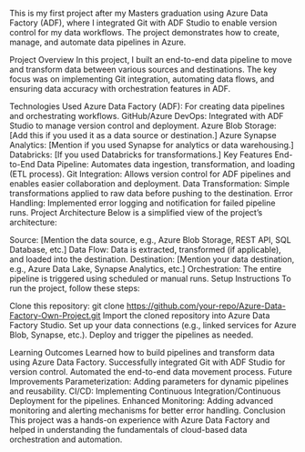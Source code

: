 This is my first project after my Masters graduation using Azure Data Factory (ADF), where I integrated Git with ADF Studio to enable version control for my data workflows. The project demonstrates how to create, manage, and automate data pipelines in Azure.

Project Overview
In this project, I built an end-to-end data pipeline to move and transform data between various sources and destinations. The key focus was on implementing Git integration, automating data flows, and ensuring data accuracy with orchestration features in ADF.

Technologies Used
Azure Data Factory (ADF): For creating data pipelines and orchestrating workflows.
GitHub/Azure DevOps: Integrated with ADF Studio to manage version control and deployment.
Azure Blob Storage: [Add this if you used it as a data source or destination.]
Azure Synapse Analytics: [Mention if you used Synapse for analytics or data warehousing.]
Databricks: [If you used Databricks for transformations.]
Key Features
End-to-End Data Pipeline: Automates data ingestion, transformation, and loading (ETL process).
Git Integration: Allows version control for ADF pipelines and enables easier collaboration and deployment.
Data Transformation: Simple transformations applied to raw data before pushing to the destination.
Error Handling: Implemented error logging and notification for failed pipeline runs.
Project Architecture
Below is a simplified view of the project’s architecture:

Source: [Mention the data source, e.g., Azure Blob Storage, REST API, SQL Database, etc.]
Data Flow: Data is extracted, transformed (if applicable), and loaded into the destination.
Destination: [Mention your data destination, e.g., Azure Data Lake, Synapse Analytics, etc.]
Orchestration: The entire pipeline is triggered using scheduled or manual runs.
Setup Instructions
To run the project, follow these steps:

Clone this repository:
git clone https://github.com/your-repo/Azure-Data-Factory-Own-Project.git
Import the cloned repository into Azure Data Factory Studio.
Set up your data connections (e.g., linked services for Azure Blob, Synapse, etc.).
Deploy and trigger the pipelines as needed.

Learning Outcomes
Learned how to build pipelines and transform data using Azure Data Factory.
Successfully integrated Git with ADF Studio for version control.
Automated the end-to-end data movement process.
Future Improvements
Parameterization: Adding parameters for dynamic pipelines and reusability.
CI/CD: Implementing Continuous Integration/Continuous Deployment for the pipelines.
Enhanced Monitoring: Adding advanced monitoring and alerting mechanisms for better error handling.
Conclusion
This project was a hands-on experience with Azure Data Factory and helped in understanding the fundamentals of cloud-based data orchestration and automation.
